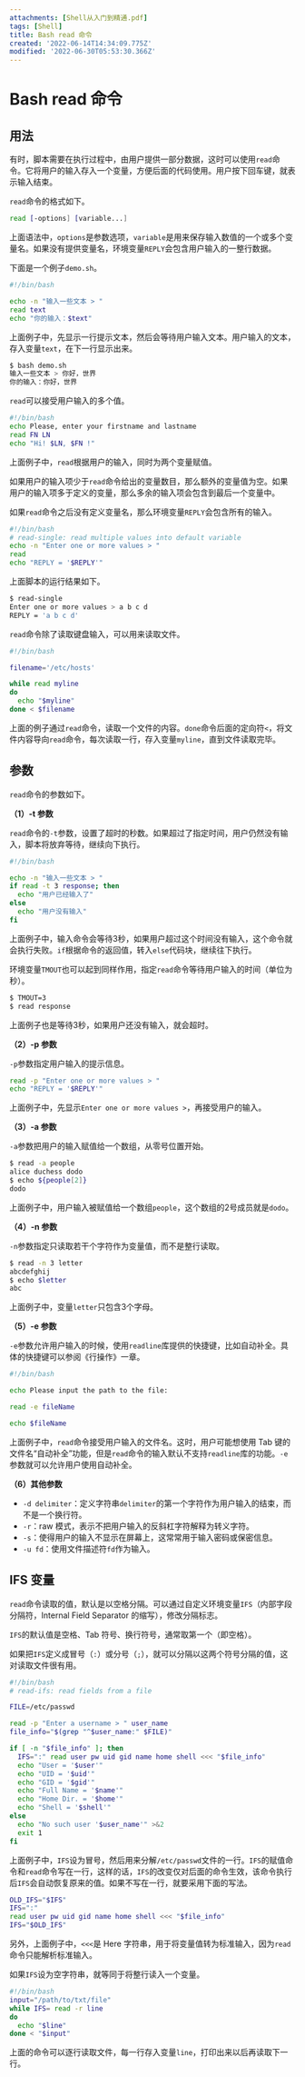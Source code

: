 ```yaml
---
attachments: [Shell从入门到精通.pdf]
tags: [Shell]
title: Bash read 命令
created: '2022-06-14T14:34:09.775Z'
modified: '2022-06-30T05:53:30.366Z'
---
```


# Bash read 命令

## 用法

有时，脚本需要在执行过程中，由用户提供一部分数据，这时可以使用`read`命令。它将用户的输入存入一个变量，方便后面的代码使用。用户按下回车键，就表示输入结束。

`read`命令的格式如下。

```bash
read [-options] [variable...]
```

上面语法中，`options`是参数选项，`variable`是用来保存输入数值的一个或多个变量名。如果没有提供变量名，环境变量`REPLY`会包含用户输入的一整行数据。

下面是一个例子`demo.sh`。

```bash
#!/bin/bash

echo -n "输入一些文本 > "
read text
echo "你的输入：$text"
```

上面例子中，先显示一行提示文本，然后会等待用户输入文本。用户输入的文本，存入变量`text`，在下一行显示出来。

```bash
$ bash demo.sh
输入一些文本 > 你好，世界
你的输入：你好，世界
```

`read`可以接受用户输入的多个值。

```bash
#!/bin/bash
echo Please, enter your firstname and lastname
read FN LN
echo "Hi! $LN, $FN !"
```

上面例子中，`read`根据用户的输入，同时为两个变量赋值。

如果用户的输入项少于`read`命令给出的变量数目，那么额外的变量值为空。如果用户的输入项多于定义的变量，那么多余的输入项会包含到最后一个变量中。

如果`read`命令之后没有定义变量名，那么环境变量`REPLY`会包含所有的输入。

```bash
#!/bin/bash
# read-single: read multiple values into default variable
echo -n "Enter one or more values > "
read
echo "REPLY = '$REPLY'"
```

上面脚本的运行结果如下。

```bash
$ read-single
Enter one or more values > a b c d
REPLY = 'a b c d'
```

`read`命令除了读取键盘输入，可以用来读取文件。

```bash
#!/bin/bash

filename='/etc/hosts'

while read myline
do
  echo "$myline"
done < $filename
```

上面的例子通过`read`命令，读取一个文件的内容。`done`命令后面的定向符`<`，将文件内容导向`read`命令，每次读取一行，存入变量`myline`，直到文件读取完毕。

## 参数

`read`命令的参数如下。

**（1）-t 参数**

`read`命令的`-t`参数，设置了超时的秒数。如果超过了指定时间，用户仍然没有输入，脚本将放弃等待，继续向下执行。

```bash
#!/bin/bash

echo -n "输入一些文本 > "
if read -t 3 response; then
  echo "用户已经输入了"
else
  echo "用户没有输入"
fi
```

上面例子中，输入命令会等待3秒，如果用户超过这个时间没有输入，这个命令就会执行失败。`if`根据命令的返回值，转入`else`代码块，继续往下执行。

环境变量`TMOUT`也可以起到同样作用，指定`read`命令等待用户输入的时间（单位为秒）。

```bash
$ TMOUT=3
$ read response
```

上面例子也是等待3秒，如果用户还没有输入，就会超时。

**（2）-p 参数**

`-p`参数指定用户输入的提示信息。

```bash
read -p "Enter one or more values > "
echo "REPLY = '$REPLY'"
```

上面例子中，先显示`Enter one or more values >`，再接受用户的输入。

**（3）-a 参数**

`-a`参数把用户的输入赋值给一个数组，从零号位置开始。

```bash
$ read -a people
alice duchess dodo
$ echo ${people[2]}
dodo
```

上面例子中，用户输入被赋值给一个数组`people`，这个数组的2号成员就是`dodo`。

**（4）-n 参数**

`-n`参数指定只读取若干个字符作为变量值，而不是整行读取。

```bash
$ read -n 3 letter
abcdefghij
$ echo $letter
abc
```

上面例子中，变量`letter`只包含3个字母。

**（5）-e 参数**

`-e`参数允许用户输入的时候，使用`readline`库提供的快捷键，比如自动补全。具体的快捷键可以参阅《行操作》一章。

```bash
#!/bin/bash

echo Please input the path to the file:

read -e fileName

echo $fileName
```

上面例子中，`read`命令接受用户输入的文件名。这时，用户可能想使用 Tab 键的文件名“自动补全”功能，但是`read`命令的输入默认不支持`readline`库的功能。`-e`参数就可以允许用户使用自动补全。

**（6）其他参数**

- `-d delimiter`：定义字符串`delimiter`的第一个字符作为用户输入的结束，而不是一个换行符。
- `-r`：raw 模式，表示不把用户输入的反斜杠字符解释为转义字符。
- `-s`：使得用户的输入不显示在屏幕上，这常常用于输入密码或保密信息。
- `-u fd`：使用文件描述符`fd`作为输入。

## IFS 变量

`read`命令读取的值，默认是以空格分隔。可以通过自定义环境变量`IFS`（内部字段分隔符，Internal Field Separator 的缩写），修改分隔标志。

`IFS`的默认值是空格、Tab 符号、换行符号，通常取第一个（即空格）。

如果把`IFS`定义成冒号（`:`）或分号（`;`），就可以分隔以这两个符号分隔的值，这对读取文件很有用。

```bash
#!/bin/bash
# read-ifs: read fields from a file

FILE=/etc/passwd

read -p "Enter a username > " user_name
file_info="$(grep "^$user_name:" $FILE)"

if [ -n "$file_info" ]; then
  IFS=":" read user pw uid gid name home shell <<< "$file_info"
  echo "User = '$user'"
  echo "UID = '$uid'"
  echo "GID = '$gid'"
  echo "Full Name = '$name'"
  echo "Home Dir. = '$home'"
  echo "Shell = '$shell'"
else
  echo "No such user '$user_name'" >&2
  exit 1
fi
```

上面例子中，`IFS`设为冒号，然后用来分解`/etc/passwd`文件的一行。`IFS`的赋值命令和`read`命令写在一行，这样的话，`IFS`的改变仅对后面的命令生效，该命令执行后`IFS`会自动恢复原来的值。如果不写在一行，就要采用下面的写法。

```bash
OLD_IFS="$IFS"
IFS=":"
read user pw uid gid name home shell <<< "$file_info"
IFS="$OLD_IFS"
```

另外，上面例子中，`<<<`是 Here 字符串，用于将变量值转为标准输入，因为`read`命令只能解析标准输入。

如果`IFS`设为空字符串，就等同于将整行读入一个变量。

```bash
#!/bin/bash
input="/path/to/txt/file"
while IFS= read -r line
do
  echo "$line"
done < "$input"
```

上面的命令可以逐行读取文件，每一行存入变量`line`，打印出来以后再读取下一行。

